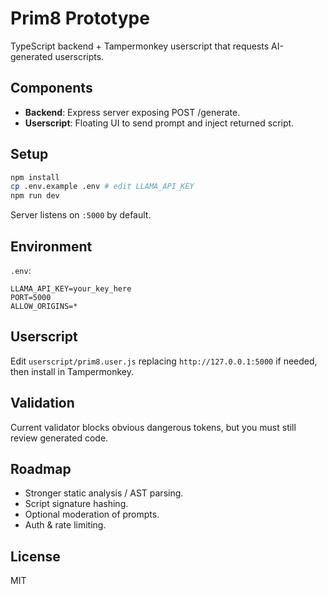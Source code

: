 # Prim8 Prototype

TypeScript backend + Tampermonkey userscript that requests AI-generated userscripts.

## Components
- **Backend**: Express server exposing POST /generate.
- **Userscript**: Floating UI to send prompt and inject returned script.

## Setup
```bash
npm install
cp .env.example .env # edit LLAMA_API_KEY
npm run dev
```
Server listens on `:5000` by default.

## Environment
`.env`:
```
LLAMA_API_KEY=your_key_here
PORT=5000
ALLOW_ORIGINS=*
```

## Userscript
Edit `userscript/prim8.user.js` replacing `http://127.0.0.1:5000` if needed, then install in Tampermonkey.

## Validation
Current validator blocks obvious dangerous tokens, but you must still review generated code.

## Roadmap
- Stronger static analysis / AST parsing.
- Script signature hashing.
- Optional moderation of prompts.
- Auth & rate limiting.

## License
MIT
